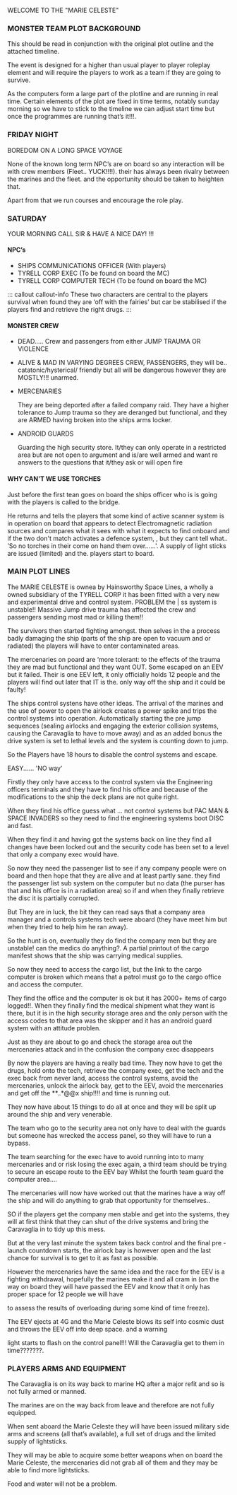 WELCOME TO THE "MARIE CELESTE"

### MONSTER TEAM PLOT BACKGROUND

This should be read in conjunction with the original plot outline
and the attached timeline.

The event is designed for a higher than usual player to player
roleplay element and will require the players to work as a team
if they are going to survive.

As the computers form a large part of the plotline and are
running in real time. Certain elements of the plot are fixed in
time terms, notably sunday morning so we have to stick to the
timeline we can adjust start time but once the programmes are
running that’s it!!!.

### FRIDAY NIGHT

BOREDOM ON A LONG SPACE VOYAGE

None of the known long term NPC’s are on board so any interaction
will be with crew members (Fleet.. YUCK!!!!). their has always
been rivalry between the marines and the fleet. and the
opportunity should be taken to heighten that.

Apart from that we run courses and encourage the role play.

### SATURDAY

YOUR MORNING CALL SIR & HAVE A NICE DAY! !!!

#### NPC’s

* SHIPS COMMUNICATIONS OFFICER (With players)
* TYRELL CORP EXEC (To be found on board the MC)
* TYRELL CORP COMPUTER TECH (To be found on board the MC)

::: callout callout-info
These two characters are central to the players survival when
found they are ‘off with the fairies’ but car be stabilised if
the players find and retrieve the right drugs.
:::

#### MONSTER CREW

* DEAD..... Crew and passengers from either JUMP TRAUMA OR VIOLENCE

* ALIVE & MAD IN VARYING DEGREES
  CREW, PASSENGERS, they will be.. catatonic/hysterical/ friendly
  but all will be dangerous however they are MOSTLY!!! unarmed.

* MERCENARIES

  They are being deported after a failed company raid. They have
  a higher tolerance to Jump trauma so they are deranged but
  functional, and they are ARMED having broken into the ships arms
  locker.

* ANDROID GUARDS

  Guarding the high security store. It/they can only operate in a
  restricted area but are not open to argument and is/are well
  armed and want re answers to the questions that it/they ask
  or will open fire

#### WHY CAN'T WE USE TORCHES

Just before the first tean goes on board the ships officer who is
is going with the players is called to the bridge.

He returns and tells the players that some kind of active scanner
system is in operation on board that appears to detect
Electromagnetic radiation sources and compares what it sees with
what it expects to find onboard and if the two don't match
activates a defence system, , but they cant tell what.. 
’So no torches in their come on hand them over......'. 
A supply of light sticks are issued (limited) and the. players
start to board.

### MAIN PLOT LINES

The MARIE CELESTE is ownea by Hainsworthy Space Lines, a wholly a
owned subsidiary of the TYRELL CORP it has been fitted with a
very new and experimental drive and control system. PROBLEM the |
ss system is unstable!! Massive Jump drive trauma has affected the
crew and passengers sending most mad or killing them!!

The survivors then started fighting amongst. then selves in the
a process badly damaging the ship (parts of the ship are open to
vacuum and or radiated) the players will have to enter 
contaminated areas.

The mercenaries on poard are ‘more tolerant: to the effects of the
trauma they are mad but functional and they want OUT. Some
escaped on an EEV but it failed. Their is one EEV left, it only
officially holds 12 people and the players will find out later
that IT is the. only way off the ship and it could be faulty! 

The ships control systens have other ideas. The arrival of the
marines and the use of power to open the airlock creates a power
spike and trips the control systems into operation. Automatically
starting the pre jump sequences (sealing airlocks and engaging
the exterior collision systems, causing the Caravaglia to have
to move away) and as an added bonus the drive system is set to
lethal levels and the system is counting down to jump.

So the Players have 18 hours to disable the control systems and
escape.

EASY...... 'NO way’

Firstly they only have access to the control system via the Engineering
officers terminals and they have to find his office and because of the 
modifications to the ship the deck plans are not quite right.
 
When they find his office guess what ... not control systems but
PAC MAN & SPACE INVADERS so they need to find the engineering
systems boot DISC and fast.

When they find it and having got the systems back on line they
find all changes have been locked out and the security code has
been set to a level that only a company exec would have.

So now they need the passenger list to see if any company people
were on board and then hope that they are alive and at least
partly sane. they find the passenger list sub system on the
computer but no data (the purser has that and his office is in
a radiation area) so if and when they finally retrieve the disc
it is partially corrupted.

But They are in luck, the bit they can read says that a company
area manager and a controls systems tech were aboard (they have
meet him but when they tried to help him he ran away).

So the hunt is on, eventually they do find the company men but
they are unstable! can the medics do anything?. A partial
printout of the cargo manifest shows that the ship was carrying
medical supplies.

So now they need to access the cargo list, but the link to the
cargo computer is broken which means that a patrol must go to the
cargo office and access the computer.

They find the office and the computer is ok but it has 2000+
items of cargo logged!!. When they finally find the medical
shipment what they want is there, but it is in the high security
storage area and the only person with the access codes to that
area was the skipper and it has an android guard system with an
attitude problen.

Just as they are about to go and check the storage area out the
mercenaries attack and in the confusion the company exec
disappears

By now the players are having a really bad time. They now have
to get the drugs, hold onto the tech, retrieve the company exec,
get the tech and the exec back from never land, access the
control systems, avoid the mercenaries, unlock the airlock bay,
get to the EEV, avoid the mercenaries and get off the **..*@@x
ship!!!! and time is running out.

They now have about 15 things to do all at once and they will be
split up around the ship and very venerable.

The team who go to the security area not only have to deal with
the guards but someone has wrecked the access panel, so they will
have to run a bypass.

The team searching for the exec have to avoid running into to
many mercenaries and or risk losing the exec again, a third team
should be trying to secure an escape route to the EEV bay Whilst
the fourth team guard the computer area....

The mercenaries will now have worked out that the marines have
a way off the ship and will do anything to grab that opportunity
for themselves..

SO if the players get the company men stable and get into the
systems, they will at first think that they can shut of the drive
systems and bring the Caravaglia in to tidy up this mess.

But at the very last minute the system takes back control and the
final pre - launch countdown starts, the airlock bay is however
open and the last chance for survival is to get to it as fast as
possible.

However the mercenaries have the same idea and the race for the
EEV is a fighting withdrawal, hopefully the marines make it and
all cram in (on the way on board they will have passed the EEV
and know that it only has proper space for 12 people we will have

to assess the results of overloading during some kind of time
freeze).

The EEV ejects at 4G and the Marie Celeste blows its self into
cosmic dust and throws the EEV off into deep space. and a warning

light starts to flash on the control panel!!! Will the Caravaglia
get to them in time???????.

### PLAYERS ARMS AND EQUIPMENT

The Caravaglia is on its way back to marine HQ after a major
refit and so is not fully armed or manned.

The marines are on the way back from leave and therefore are not
fully equipped.

When sent aboard the Marie Celeste they will have been issued
military side arms and screens (all that’s available), a full set
of drugs and the limited supply of lightsticks.

They will may be able to acquire some better weapons when on
board the Marie Celeste, the mercenaries did not grab all of them
and they may be able to find more lightsticks.

Food and water will not be a problem.
